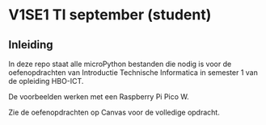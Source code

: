 # V1SE1 TI september (student)

## Inleiding

In deze repo staat alle microPython bestanden die nodig is voor de oefenopdrachten van Introductie Technische Informatica in semester 1 van de opleiding HBO-ICT.

De voorbeelden werken met een Raspberry Pi Pico W.

Zie de oefenopdrachten op Canvas voor de volledige opdracht.